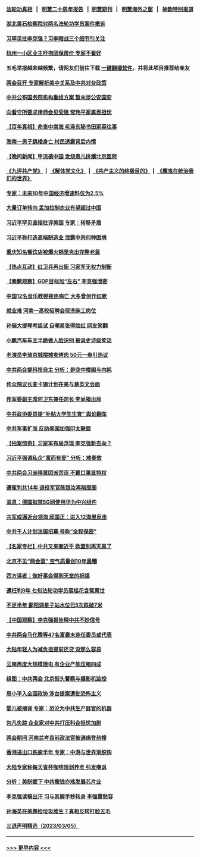 #### [法轮功真相](https://github.com/gfw-breaker/truth/blob/master/README.md?t=0) &nbsp;&nbsp;|&nbsp;&nbsp; [明慧二十周年报告](https://github.com/gfw-breaker/mh-reports/blob/master/README.md?t=0) &nbsp;&nbsp;|&nbsp;&nbsp;[明慧期刊](https://github.com/gfw-breaker/mh-qikan) &nbsp;&nbsp;|&nbsp;&nbsp; [明慧海外之窗](https://github.com/gfw-breaker/mh-news/blob/master/README.md?t=0) &nbsp;&nbsp;|&nbsp;&nbsp; [神韵特别报道](https://github.com/gfw-breaker/mh-news/blob/master/shenyun.md?t=0)
#### [湖北黄石检察院对两名法轮功学员案件撤诉](../pages/nsc413/n13944382.md?t=03080043) 
#### [习罕见批李克强？习李暗战三个细节引关注](../pages/nsc413/n13944711.md?t=03080043) 
#### [杭州一小区业主吁抱团保房价 专家不看好](../pages/nsc413/n13944695.md?t=03080043) 
#### 五毛举报越来越频繁，请网友们前往下载 [一键翻墙软件](https://github.com/gfw-breaker/ssr-accounts)，并将此项目推荐给亲友
#### [两会召开 专家解析美中关系及中共对台政策](../pages/nsc413/n13944787.md?t=03080043) 
#### [中共公布国务院机构重组方案 暂未涉公安国安](../pages/nsc413/n13944827.md?t=03080043) 
#### [向看守所要求律师会见受阻 常玮平家属表担忧](../pages/nsc413/n13944719.md?t=03080043) 
#### [【百年真相】命丧中南海 毛泽东秘书田家英往事](../pages/nsc413/n13942552.md?t=03080043) 
#### [海南一男子跳楼身亡 村民透露背后内情](../pages/nsc413/n13944800.md?t=03080043) 
#### [【晚间新闻】甲流袭中国 发烧患儿挤爆北京医院](../pages/nsc413/n13944789.md?t=03080043) 
#### [《九评共产党》](https://github.com/begood0513/9ping.md/blob/master/README.md) &nbsp;|&nbsp; [《解体党文化》](../../../../jtdwh.md/blob/master/README.md)  &nbsp;|&nbsp; [《共产主义的终极目的》](../../../../gczydzjmd.md/blob/master/README.md) &nbsp;|&nbsp; [《魔鬼在统治我们的世界》](../../../../mgztzwmdsj.md/blob/master/README.md) 
#### [专家：未来10年中国经济增速料仅为2.5%](../pages/nsc413/n13944705.md?t=03080043) 
#### [大量订单转向 孟加拉制衣业有望超过中国](../pages/nsc413/n13944709.md?t=03080043) 
#### [习近平罕见直接批评美国 专家：转移矛盾](../pages/nsc413/n13944674.md?t=03080043) 
#### [习近平称打造高端制造业 泄露中共何种困境](../pages/nsc413/n13944426.md?t=03080043) 
#### [重庆知名餐饮店被爆火锅里夹出完整老鼠](../pages/nsc413/n13944589.md?t=03080043) 
#### [【热点互动】红卫兵再出街 习家军无权力制衡](../pages/nsc413/n13944501.md?t=03080043) 
#### [【秦鹏观察】GDP目标加“左右” 李克强泄密](../pages/nsc413/n13944563.md?t=03080043) 
#### [中国12名音乐教授接连病亡 大多曾创作红歌](../pages/nsc413/n13944677.md?t=03080043) 
#### [就业难 河南一高校招聘会现洗碗工岗位](../pages/nsc413/n13944386.md?t=03080043) 
#### [孙俪大提琴考级试 自嘲紧张得脸红 网友笑翻](../pages/nsc413/n13944433.md?t=03080043) 
#### [小鹏汽车车主半跪做人脸识别 被讽史诗级笑话](../pages/nsc413/n13944451.md?t=03080043) 
#### [老演员李琦京城摆摊卖烤肉 50元一串引热议](../pages/nsc413/n13944500.md?t=03080043) 
#### [中共两会提科技自主 分析：是空中楼阁与内耗](../pages/nsc413/n13944137.md?t=03080043) 
#### [传众院议长麦卡锡计划在美与蔡英文会面](../pages/nsc413/n13944468.md?t=03080043) 
#### [传军委副主席何卫东兼任防长 李尚福出局](../pages/nsc413/n13944457.md?t=03080043) 
#### [中共政协委员提“补贴大学生生育” 舆论翻车](../pages/nsc413/n13944400.md?t=03080043) 
#### [中共军事扩张 反助美国加强印太联盟](../pages/nsc413/n13944397.md?t=03080043) 
#### [【拍案惊奇】习家军布局浮现 李克强新去向？](../pages/nsc413/n13944379.md?t=03080043) 
#### [习近平强调私企“富而有爱” 分析：难奏效](../pages/nsc413/n13944411.md?t=03080043) 
#### [中共两会习派得意团派苦涩 不戴口罩显特权](../pages/nsc413/n13944421.md?t=03080043) 
#### [遭冤判共14年 退役军官陈银汝再陷囹圄](../pages/nsc413/n13943569.md?t=03080043) 
#### [消息：德国拟禁5G网使用华为中兴组件](../pages/nsc413/n13944416.md?t=03080043) 
#### [共军或逼近台领海 邱国正：进入12海里反击](../pages/nsc413/n13944387.md?t=03080043) 
#### [中共千人计划法国招募 号称“全程保密”](../pages/nsc413/n13944403.md?t=03080043) 
#### [【名家专栏】中共又来套近乎 欧盟别再天真了](../pages/nsc413/n13943057.md?t=03080043) 
#### [北京不见“两会蓝” 空气质量创10年最糟](../pages/nsc413/n13944394.md?t=03080043) 
#### [西方读者：做好事会得到天堂的祝福](../pages/nsc413/n13943151.md?t=03080043) 
#### [遭枉判9年 七旬法轮功学员宿桂花含冤离世](../pages/nsc413/n13943708.md?t=03080043) 
#### [不足半年 鄱阳湖星子站水位已5次跌破7米](../pages/nsc413/n13944176.md?t=03080043) 
#### [【中国观察】李克强报告释中共不妙信号](../pages/nsc413/n13944183.md?t=03080043) 
#### [中共两会马化腾等47名富豪未连任委员或代表](../pages/nsc413/n13943979.md?t=03080043) 
#### [大陆年轻人为减负担提前还贷 没那么容易](../pages/nsc413/n13944245.md?t=03080043) 
#### [云南再度大规模限电 有企业产能压缩四成](../pages/nsc413/n13944141.md?t=03080043) 
#### [组图：中共两会 北京街头警察与摄影机监控](../pages/nsc413/n13944060.md?t=03080043) 
#### [周小平入全国政协 涉台提案遭批恐怖主义](../pages/nsc413/n13944020.md?t=03080043) 
#### [婴儿被摘肾 专家：恐沦为中共生产器官的机器](../pages/nsc413/n13944074.md?t=03080043) 
#### [包凡失踪 企业家对中共打压科企担忧加剧](../pages/nsc413/n13944043.md?t=03080043) 
#### [两会期间 河南兰考县前政法官被通缉登热搜](../pages/nsc413/n13944037.md?t=03080043) 
#### [香港进出口跌逾半年 专家：中港与世界渐脱钩](../pages/nsc413/n13944025.md?t=03080043) 
#### [大陆专家称每天省杯咖啡规划养老 引发嘲讽](../pages/nsc413/n13943869.md?t=03080043) 
#### [分析：美制裁下 中共撒钱亦难发展芯片业](../pages/nsc413/n13943934.md?t=03080043) 
#### [李克强读稿出汗 习与其握手秒转身 李强露愁容](../pages/nsc413/n13943854.md?t=03080043) 
#### [孙海英在美靠捡垃圾维生？真相反转打脸五毛](../pages/nsc413/n13943835.md?t=03080043) 
#### [三退声明精选（2023/03/05）](../pages/nsc413/n13943972.md?t=03080043) 

----
#### [ >>> 更早内容 <<< ](../indexes/nsc413-earlier.md)
